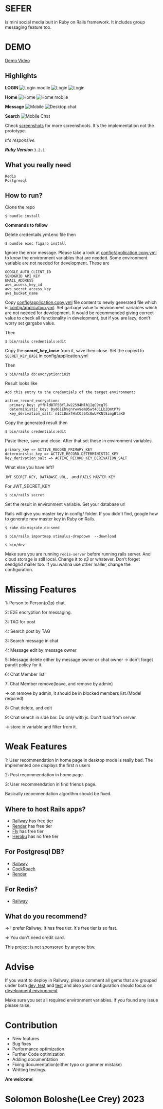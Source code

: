 # SEFER

is mini social media buit in Ruby on Rails framework. It includes group messaging feature too.

# DEMO

[Demo Video](./screenshots/demo.webm)

## Highlights

**LOGIN**
![Login modile](./screenshots/ligth/mobile_login.png)
![Login](./screenshots/ligth/desktop_login.png)
![Login](./screenshots/dark/desktop_login.png)

**Home**
![Home](./screenshots/ligth/desktop_home.png)
![Home mobile](./screenshots/ligth/mobile_home.png)

**Message**
![Mobile](./screenshots/ligth/mobile_chat_detail.png)
![Desktop chat](./screenshots/ligth/desktop_chat.png)

**Search**
![Mobile Chat](./screenshots/dark/mobile_search.png)

Check [screenshots](./screenshots/) for more screenshoots. It's the implementation not the prototype.


*It's responsive.*

***Ruby Version*** ```3.2.1```

## What you really need
```
Redis
Postgresql
```

## How to run?

Clone the repo

```
$ bundle install
```

**Commands to follow**

Delete credentails.yml.enc file then 

```
$ bundle exec figaro install
```
Ignore the error message. Please take a look at [config/application.copy.yml](./config/application.copy.yml) to know the environment variables that are needed. Some environment variable are not needed for development. These are 

```
GOOGLE_AUTH_CLIENT_ID
SENDGRID_API_KEY
EMAIL_ADDRESS
aws_access_key_id
aws_secret_access_key
aws_bucket_name
```

Copy [config/application.copy.yml](./config/application.copy.yml) file content to newly generated file which is [config/application.yml](./config/application.yml). Set garbage value to environment variables which are not needed for development. It would be recommended giving correct value to check all functionality in development, but if you are lazy, dont't worry set gargabe value.

Then
```
$ bin/rails credentials:edit
```

Copy the ***secret_key_base*** from it, save then close. Set the copied to ```SECRET_KEY_BASE``` in config/application.yml

Then

```
$ bin/rails db:encryption:init
```

Result looks like

```
Add this entry to the credentials of the target environment: 

active_record_encryption:
  primary_key: yYfHld8TF5BflJw22594Mlh1IqC9cgTS
  deterministic_key: Dyd6iEhVgnYwv9emD5wt4J1LbZOmtP79
  key_derivation_salt: n1CiDmxfHnCOs6Xc0wUPKNt8imgBtaK0
```

Copy the generated result then
```
$ bin/rails credentials:edit
```

Paste there, save and close. After that set those in environment variables.
```
primary_key => ACTIVE_RECORD_PRIMARY_KEY
deterministic_key => ACTIVE_RECORD_DETERMINISTIC_KEY
key_derivation_salt => ACTIVE_RECORD_KEY_DERIVATION_SALT
```

What else you have left?

```JWT_SECRET_KEY, DATABASE_URL, ``` and ```RAILS_MASTER_KEY```

For JWT_SECRET_KEY

```
$ bin/rails secret
```

Set the result in environment variable.
Set your database url

Rails will give you master key in config/ folder. If you didn't find, google how to generate new master key in Ruby on Rails.

```
$ rake db:migrate db:seed

$ bin/rails importmap stimulus-dropdown  --download

$ bin/dev

```

Make sure you are running ```redis-server``` before running rails server.
And cloud storage is still local. Change it to *s3* or whatever.
Don't forget sendgrid mailer too. If you wanna use other mailer, change the configuration.



# Missing Features

1: Person to Person(p2p) chat.

2: E2E encryption for messaging.

3: TAG for post

4: Search post by TAG

3: Search message in chat

4: Message edit by message owner

5: Message delete either by message owner or chat owner
-> don't forget pundit policy for it.

6: Chat Member list

7: Chat Member remove(leave, and remove by admin)

-> on remove by admin, it should be in blocked members list.(Model required)

8: Chat delete, and edit

9: Chat search in side bar. Do only with js. Don't load from server.

-> store in variable and filter from it.

# Weak Features

1: User recommendation in home page in desktop mode is really bad. The implemented one displays the first n users

2: Post recommendation in home page

3: User recommendation in find friends page.

Basically recommendation algorithm should be fixed.


## Where to host Rails apps?

* [Railway](https://railway.app?referralCode=lee_crey_835) has free tier
* [Render](https://render.com)  has free tier
* [Fly](https://fly.io) has free tier
* [Heroku](https://heroku.com) has no free tier

## For Postgresql DB?

* [Railway](https://railway.app)
* [CockRoach](https://www.cockroachlabs.com)
* [Render](https://render.com)

## For Redis?

* [Railway](https://railway.app?referralCode=lee_crey_835)

## What do you recommend?

=> I prefer Railway. It has free tier. It's free tier is so fast.

=> You don't need credit card.

This project is not sponsored by anyone btw.

# Advise

If you want to deploy in Railway, please comment all gems that are grouped under both [dev, test](./Gemfile#L42) and [test](./Gemfile#L50) and also your configuration should focus on [development environment](./config/environments/development.rb)

Make sure you set all required environment variables. If you found any issue please raise.


# Contribution

* New features
* Bug fixes
* Performance optimization
* Further Code optimization
* Adding documentation
* Fixing documentation(either typo or grammer mistake)
* Writting testings.

**Are welcome**!

# Solomon Boloshe(Lee Crey) 2023
